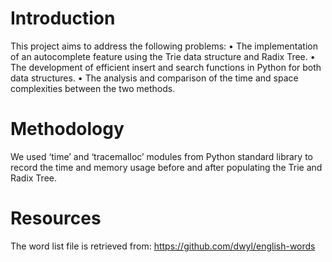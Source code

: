 # Introduction
This project aims to address the following problems:
• The implementation of an autocomplete feature using the Trie data structure and Radix Tree.
• The development of efficient insert and search functions in Python for both data structures.
• The analysis and comparison of the time and space complexities between the two methods.

# Methodology
We used ‘time’ and ‘tracemalloc’ modules from Python standard library to record the time and memory usage before and after populating the Trie and Radix Tree.

# Resources
The word list file is retrieved from: https://github.com/dwyl/english-words
